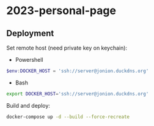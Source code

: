 # 2023-personal-page

## Deployment

Set remote host (need private key on keychain):

- Powershell
```powershell
$env:DOCKER_HOST = 'ssh://server@jonion.duckdns.org'
```

- Bash
```bash
export DOCKER_HOST='ssh://server@jonion.duckdns.org'
```

Build and deploy:

```bash
docker-compose up -d --build --force-recreate
```